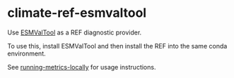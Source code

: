 # climate-ref-esmvaltool

Use [ESMValTool](https://esmvaltool.org/) as a REF diagnostic provider.

To use this, install ESMValTool and then install the REF into the same conda
environment.

See [running-metrics-locally](https://climate-ref.readthedocs.io/en/latest/how-to-guides/running-metrics-locally/) for usage instructions.
